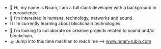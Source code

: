 - 🫧 Hi, my name is Noam, I am a full stack developer with a background in neuroscience.
- 🌚 I’m interested in humans, technology, networks and sound.
- ⛓ I’m currently learning about blockchain technologies.
- 💞 I’m looking to collaborate on creative projects related to sound and/or blockchain.
- 🛸 Jump into this time machien to reach me --> www.noam-rubin.com 

<!---
noamrubin22/noamrubin22 is a ✨ special ✨ repository because its `README.md` (this file) appears on your GitHub profile.
You can click the Preview link to take a look at your changes.
--->
